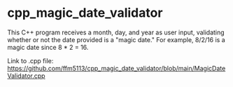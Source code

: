 # cpp_magic_date_validator
This C++ program receives a month, day, and year as user input, validating whether or not the date provided is a "magic date." For example, 8/2/16 is a magic date since 8 * 2 = 16.

Link to .cpp file: https://github.com/ffm5113/cpp_magic_date_validator/blob/main/MagicDateValidator.cpp
